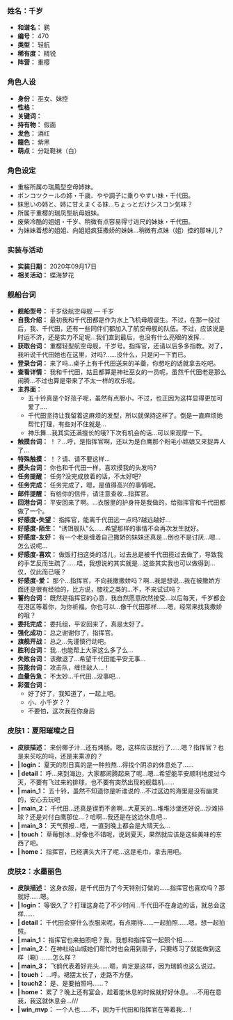 ### 姓名：千岁
* **和谐名：** 鹂
* **编号：** 470
* **类型：** 轻航
* **稀有度：** 精锐
* **阵营：** 重樱


### 角色人设
* **身份：** 巫女、妹控
* **性格：** 
* **关键词：** 
* **持有物：** 假面
* **发色：** 酒红
* **瞳色：** 紫黑
* **萌点：** 分趾鞋袜（白）


### 角色设定
* 重桜所属の瑞鳳型空母姉妹。
* ポンコツクールの姉・千歳、やや調子に乗りやすい妹・千代田。
* 妹思いの姉と、姉に甘えまくる妹…ちょっとだけシスコン気味？
* 所属于重樱的瑞凤型航母姐妹。
* 废柴冷酷的姐姐・千岁、稍微有点容易得寸进尺的妹妹・千代田。
* 为妹妹着想的姐姐、向姐姐疯狂撒娇的妹妹…稍微有点妹（姐）控的那味儿？


### 实装与活动
* **实装日期：** 2020年09月17日
* **相关活动：** 蝶海梦花


### 舰船台词
* **舰船型号：** 千岁级航空母舰 — 千岁
* **自我介绍：** 最初我和千代田都是作为水上飞机母舰诞生。不过，在那一役过后，我、千代田，还有一些同伴们都加入了航空母舰的队伍。不过，应该说是时运不济，还是实力不足呢…我们直到最后，也没有什么亮眼的发挥…
* **获取台词：** 重樱轻型航空母舰，千岁号。指挥官，还请以后多多指教。对了，我听说千代田她也在这里，对吗?……没什么，只是问一下而已。
* **登录台词：** 来了吗…桌子上有千代田送来的羊羹，你想吃的话就拿去吃吧。
* **查看详情：** 我和千代田，姑且都算是神社巫女的一员呢，虽然千代田老是那么闹腾…不过也算是带来了不太一样的欢乐呢。
* **主界面：**
  * 五十铃真是个好孩子呢，虽然有点胆小，不过，也正因为这样显得更加可爱了….
  * 千代田坚持让我留着这麻烦的发型，所以就保持这样了。倒是一直麻烦她帮忙打理，有些对不住就是…
  * 神乐舞…我其实还满擅长的哦?下次有机会的话…可以来观摩一下。
* **触摸台词：** ！？…呼，是指挥官啊，还以为是白鹰那个粉毛小姑娘又来捉弄人了…
* **特殊触摸：** ！？请、请不要这样…
* **摸头台词：** 你也和千代田一样，喜欢摸我的头发吗?
* **任务提醒：** 任务?没完成放着的话，不太好吧?
* **任务完成：** 任务完成了，嗯，是值得高兴的事情呢。
* **邮件提醒：** 有给你的信件，请注意查收…指挥官。
* **回港台词：** 平安回来了啊。…衣服里的护身符是我做的，给指挥官和千代田都做了一个。
* **好感度-失望：** 指挥官，能离千代田远一点吗?越远越好…
* **好感度-陌生：** “诱饵舰队”么……希望那样的事情不会再次发生就好。
* **好感度-友好：** 有一个老是缠着自己撒娇的妹妹还真是…倒也不是讨厌…嗯…怎么说呢…
* **好感度-喜欢：** 做饭打扫这类的活儿，过去总是被千代田揽过去做了，导致我的手艺反而生疏了……唔，我想说的其实就是…这些其实我也可以做得到…仅，仅此而已哦？
* **好感度-爱：** 那个…指挥官，不向我撒撒娇吗？啊…我是想说…我在被撒娇方面还是很有经验的，比方说，膝枕之类的…不，不来试试吗？
* **誓约台词：** 既然是指挥官的心意，我自然愿意欣然接受…以后每天，千岁都会在港区等着你，为你祈福。你也可以…像千代田那样……嗯，经常来找我撒娇的哦？
* **委托完成：** 委托组，平安回来了，真是太好了。
* **强化成功：** 总之谢谢你了，指挥官。
* **旗舰开战：** 总之…先谨慎行动吧。
* **胜利台词：** 我…也能帮上大家这么多了么…
* **失败台词：** 该撤退了…希望千代田能平安无事…
* **技能台词：** 攻击队，缠住敌人…！
* **血量告急：** 不太妙…千代田…没事吧…
* **彩蛋台词：**
  * 好了好了，我知道了，一起上吧。
  * 小、小千岁？？
  * 不要怕，这次我在你身后


### 皮肤1：夏阳璀璨之日
* **皮肤描述：** 来份椰子汁…还有烤肠。嗯，这样应该就行了……嗯？指挥官？也是来买吃的吗，还是来乘凉的？
* **| login：** 夏天的烈日真的是一种煎熬…得找个阴凉的休息处了……
* **| detail：** 呼…来到海边，大家都闹腾起来了呢…嗯…希望能平安顺利地度过今天，不要有飞过来的排球，也不要有突然出现的舰载机……
* **| main_1：** 五十铃，虽然不知道你是听谁说的…不过这边的海里是没有幽灵的，安心去玩吧
* **| main_2：** 千代田…还真是锲而不舍啊…大夏天的…堆堆沙堡还好说…沙滩排球？还是对付白鹰那位…？哈啊…我还是在这边休息吧…
* **| main_3：** 天气预报…唔，一直到晚上都会是大晴天么…
* **| touch：** 草莓刨冰…好像也不错呢，说到夏天，果然就应该是这些美味的东西了吧。
* **| home：** 指挥官，已经满头大汗了呢…这是毛巾，拿去用吧。


### 皮肤2：水墨丽色
* **皮肤描述：** 这身衣服，是千代田为了今天特别订做的……指挥官也喜欢吗？那就好……嗯。
* **| login：** 等很久了？打理这身花了不少时间…千代田不在身边的话，就总会这样……
* **| detail：** 千代田会穿什么衣服来呢，有点期待……一起拍照……嗯，想一起拍照。
* **| main_1：** 指挥官也来拍照吧？我，我想和指挥官一起照个相……
* **| main_2：** 在神社给山城她们帮忙时也会用到扇子，只要练习了就能做到这样（唰）……怎么样？
* **| main_3：** 飞鹤代表着好兆头……嗯，肯定是这样，因为瑞鹤也这么说过。
* **| touch：** …呼。裙摆太长了，走路不方便。
* **| touch2：** 是、是要拍照吗……？
* **| home：** 累了？晚上还有宴会，趁着能休息的时候就好好休息。…不用在意我，我这就休息会…///
* **| win_mvp：** 一个人也……不，因为千代田和指挥官在等着我…！
